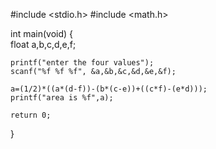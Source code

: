 #include <stdio.h>
#include <math.h>

int main(void)
{     
    float a,b,c,d,e,f;
    
    
    printf("enter the four values");
    scanf("%f %f %f", &a,&b,&c,&d,&e,&f);

    a=(1/2)*((a*(d-f))-(b*(c-e))+((c*f)-(e*d)));
    printf("area is %f",a);
    
	return 0;
}

